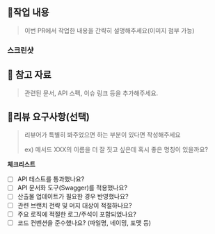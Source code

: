 ## 📝작업 내용
> 이번 PR에서 작업한 내용을 간략히 설명해주세요(이미지 첨부 가능)

### 스크린샷

## 🔗 참고 자료
> 관련된 문서, API 스펙, 이슈 링크 등을 추가해주세요.

## 💬리뷰 요구사항(선택)
> 리뷰어가 특별히 봐주었으면 하는 부분이 있다면 작성해주세요
>
> ex) 메서드 XXX의 이름을 더 잘 짓고 싶은데 혹시 좋은 명칭이 있을까요?

**체크리스트**

- [ ] API 테스트를 통과했나요?
- [ ] API 문서화 도구(Swagger)를 적용했나요?
- [ ] 산출물 업데이트가 필요한 경우 반영했나요?
- [ ] 관련 브랜치 전략 및 머지 대상이 적절하나요?
- [ ] 주요 로직에 적절한 로그/주석이 포함되었나요?
- [ ] 코드 컨벤션을 준수했나요? (파일명, 네이밍, 포맷 등)
